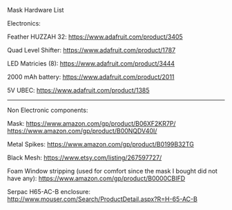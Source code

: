 Mask Hardware List

Electronics:

Feather HUZZAH 32: https://www.adafruit.com/product/3405

Quad Level Shifter: https://www.adafruit.com/product/1787

LED Matricies (8): https://www.adafruit.com/product/3444

2000 mAh battery: https://www.adafruit.com/product/2011

5V UBEC: https://www.adafruit.com/product/1385

------------------------------------------

Non Electronic components:

Mask: https://www.amazon.com/gp/product/B06XF2KR7P/ https://www.amazon.com/gp/product/B00NQDV40I/

Metal Spikes: https://www.amazon.com/gp/product/B0199B32TG

Black Mesh: https://www.etsy.com/listing/267597727/

Foam Window stripping (used for comfort since the mask I bought did not have any): https://www.amazon.com/gp/product/B0000CBIFD

Serpac H65-AC-B enclosure: http://www.mouser.com/Search/ProductDetail.aspx?R=H-65-AC-B
